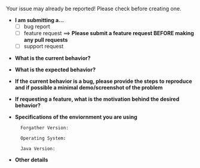 Your issue may already be reported! Please check before creating one.

* **I am submitting a...**
  - [ ] bug report
  - [ ] feature request ==> **Please submit a feature request BEFORE making any pull requests**
  - [ ] support request
<!--- Replace empty space with X to mark a selection --->


* **What is the current behavior?**
<!--- Cite the behavior you wish to change/add, or the buggy behavior. Please give a detailed summary --->


* **What is the expected behavior?**
<!--- Cite the behavior you think should be occurring --->


* **If the current behavior is a bug, please provide the steps to reproduce and if possible a minimal demo/screenshot of the problem**
<!--- Submit instructions on re-creating the bug, any screenshots you may have, and any other information pertaining to the bug --->


* **If requesting a feature, what is the motivation behind the desired behavior?**
<!--- Why would this new feature benefit the users? --->


* **Specifications of the enviornment you are using**	

		Forgather Version:

		Operating System:

		Java Version:


* **Other details**
<!--- Any other information you wish to provide --->